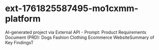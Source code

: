 # ext-1761825587495-mo1cxmm-platform
AI-generated project via External API - Prompt: Product Requirements Document (PRD): Dogs Fashion Clothing Ecommerce WebsiteSummary of Key FindingsT
